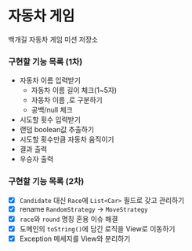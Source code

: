 # 자동차 게임

백개길 자동차 게임 미션 저장소

### 구현할 기능 목록 (1차)

- 자동차 이름 입력받기
    - 자동차 이름 길이 체크(1~5자)
    - 자동차 이름 ,로 구분하기
    - 공백/null 체크
- 시도할 횟수 입력받기
- 랜덤 boolean값 추출하기
- 시도할 횟수만큼 자동차 움직이기
- 결과 출력
- 우승자 출력


### 구현할 기능 목록 (2차)

- [x] `Candidate` 대신 `Race`에 `List<Car>` 필드로 갖고 관리하기
- [x] rename `RandomStrategy` → `MoveStrategy`
- [x] `race`와 `round` 명칭 혼용 이슈 해결
- [x] 도메인의 `toString()`에 담긴 로직을 View로 이동하기
- [x] Exception 메세지를 View와 분리하기
